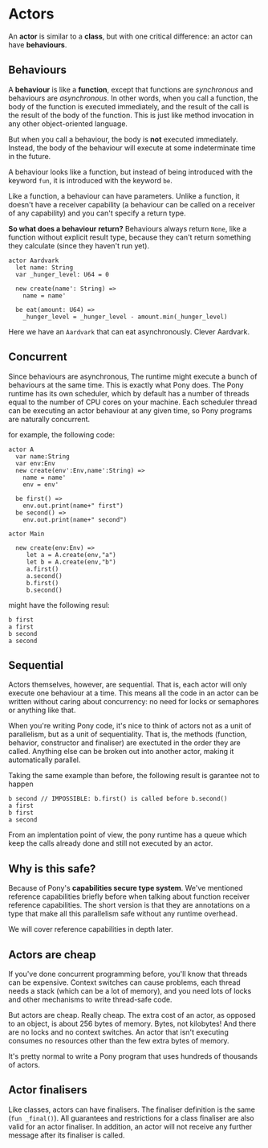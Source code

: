 # Actors

An __actor__ is similar to a __class__, but with one critical difference: an actor can have __behaviours__.

## Behaviours

A __behaviour__ is like a __function__, except that functions are _synchronous_ and behaviours are _asynchronous_. In other words, when you call a function, the body of the function is executed immediately, and the result of the call is the result of the body of the function. This is just like method invocation in any other object-oriented language.

But when you call a behaviour, the body is __not__ executed immediately. Instead, the body of the behaviour will execute at some indeterminate time in the future.

A behaviour looks like a function, but instead of being introduced with the keyword `fun`, it is introduced with the keyword `be`.

Like a function, a behaviour can have parameters. Unlike a function, it doesn't have a receiver capability (a behaviour can be called on a receiver of any capability) and you can't specify a return type.

__So what does a behaviour return?__ Behaviours always return `None`, like a function without explicit result type, because they can't return something they calculate (since they haven't run yet).

```pony
actor Aardvark
  let name: String
  var _hunger_level: U64 = 0

  new create(name': String) =>
    name = name'

  be eat(amount: U64) =>
    _hunger_level = _hunger_level - amount.min(_hunger_level)
```

Here we have an `Aardvark` that can eat asynchronously. Clever Aardvark.

## Concurrent

Since behaviours are asynchronous, The runtime might execute a bunch of behaviours at the same time. This is exactly what Pony does. The Pony runtime has its own scheduler, which by default has a number of threads equal to the number of CPU cores on your machine. Each scheduler thread can be executing an actor behaviour at any given time, so Pony programs are naturally concurrent.

for example, the following code:

```
actor A
  var name:String
  var env:Env
  new create(env':Env,name':String) =>
    name = name'
    env = env'

  be first() =>
    env.out.print(name+" first")
  be second() =>
    env.out.print(name+" second")
 
actor Main

  new create(env:Env) =>
     let a = A.create(env,"a")
     let b = A.create(env,"b")
     a.first()
     a.second()
     b.first()
     b.second()

```
might have the following resul:

```
b first
a first
b second
a second
```

## Sequential

Actors themselves, however, are sequential. That is, each actor will only execute one behaviour at a time. This means all the code in an actor can be written without caring about concurrency: no need for locks or semaphores or anything like that.

When you're writing Pony code, it's nice to think of actors not as a unit of parallelism, but as a unit of sequentiality. That is, the methods (function, behavior, constructor and finaliser) are exectuted in the order they are called. Anything else can be broken out into another actor, making it automatically parallel.

Taking the same example than before, the following result is garantee not to happen

```
b second // IMPOSSIBLE: b.first() is called before b.second()
a first
b first
a second
```

From an implentation point of view, the pony runtime has a queue which keep the calls already done and still not executed by an actor.

## Why is this safe?

Because of Pony's __capabilities secure type system__. We've mentioned reference capabilities briefly before when talking about function receiver reference capabilities. The short version is that they are annotations on a type that make all this parallelism safe without any runtime overhead.

We will cover reference capabilities in depth later.

## Actors are cheap

If you've done concurrent programming before, you'll know that threads can be expensive. Context switches can cause problems, each thread needs a stack (which can be a lot of memory), and you need lots of locks and other mechanisms to write thread-safe code.

But actors are cheap. Really cheap. The extra cost of an actor, as opposed to an object, is about 256 bytes of memory. Bytes, not kilobytes! And there are no locks and no context switches. An actor that isn't executing consumes no resources other than the few extra bytes of memory.

It's pretty normal to write a Pony program that uses hundreds of thousands of actors.

## Actor finalisers

Like classes, actors can have finalisers. The finaliser definition is the same (`fun _final()`). All guarantees and restrictions for a class finaliser are also valid for an actor finaliser. In addition, an actor will not receive any further message after its finaliser is called.
